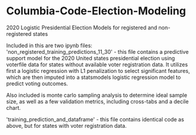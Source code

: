 # Columbia-Code-Election-Modeling
2020 Logistic Presidential Election Models for registered and non-registered states

Included in this are two ipynb files:
'non_registered_training_predictions_11_30' - this file contains a predictive support model for the 2020 United states presidential election using voterfile data for states without available voter registration data. It utilizes first a logistic regression with L1 penalization to select significant features, which are then imputed into a statsmodels logistic regression model to predict voting outcomes. 

Also included is monte carlo sampling analysis to determine ideal sample size, as well as a few validation metrics, including cross-tabs and a decile chart.

'training_prediction_and_dataframe' - this file contains identical code as above, but for states with voter registration data. 
